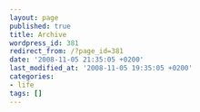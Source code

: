 ```yaml
---
layout: page
published: true
title: Archive
wordpress_id: 381
redirect_from: /?page_id=381
date: '2008-11-05 21:35:05 +0200'
last_modified_at: '2008-11-05 19:35:05 +0200'
categories:
- life
tags: []
---
```

